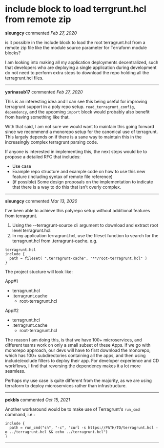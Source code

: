 # include block to load terrgrunt.hcl from remote zip

**sleungcy** commented *Feb 27, 2020*

is it possible in the include block to load the root terragrunt.hcl from a remote zip file like the module source parameter for Terraform module blocks?

I am looking into making all my application deployments decentralized, such that developers who are deploying a single application during development do not need to perform extra steps to download the repo holding all the terragrunt.hcl files. 
<br />
***


**yorinasub17** commented *Feb 27, 2020*

This is an interesting idea and I can see this being useful for improving terragrunt support in a poly repo setup. `read_terragrunt_config`, `dependency`, and the upcoming `import` block would probably also benefit from having something like that.

With that said, I am not sure we would want to maintain this going forward since we recommend a monorepo setup for the canonical use of terragrunt. This largely depends on if there is a sane way to maintain this in the increasingly complex terragrunt parsing code.

If anyone is interested in implementing this, the next steps would be to propose a detailed RFC that includes:

- Use case
- Example repo structure and example code on how to use this new feature (including syntax of remote file reference)
- (if possible) Some design proposals on the implementation to indicate that there is a way to do this that isn't overly complex.
***

**sleungcy** commented *Mar 13, 2020*

I've been able to achieve this polyrepo setup without additional features from terragrunt. 

1) Using the --terragrunt-source cli argument to download and extract root level terragrunt.hcl.
2) In my application terragrunt.hcl, use the fileset function to search for the terragrunt.hcl from .terragrunt-cache.
e.g.
```
terragrunt.hcl
include {
  path = fileset( ".terragrunt-cache", "**/root-terragrunt.hcl" )
}
```

The project stucture will look like:

App#1
- terragrunt.hcl
- .terragrunt.cache
    - root-terragrunt.hcl

App#2
- terragrunt.hcl
- .terragrunt.cache
    - root-terragrunt.hcl

The reason I am doing this, is that we have 100+ microservices, and different teams work on only a small subset of these Apps. If we go with monorepo approach, our devs will have to first download the monorepo, which has 100+ subdirectories containing all the apps, and then using include/exclude filters to deploy their app. For developer experience and CD workflows, I find that reversing the dependency makes it a lot more seamless. 

Perhaps my use case is quite different from the majority, as we are using terraform to deploy microservices rather than infrastructure.
***

**pckbls** commented *Oct 15, 2021*

Another workaround would be to make use of Terragrunt's `run_cmd` command, i.e.:
```hcl
include {
  path = run_cmd("sh", "-c", "curl -s https://PATH/TO/terragrunt.hcl -o ../terragrunt.hcl && echo ../terragrunt.hcl")
}
```
***


